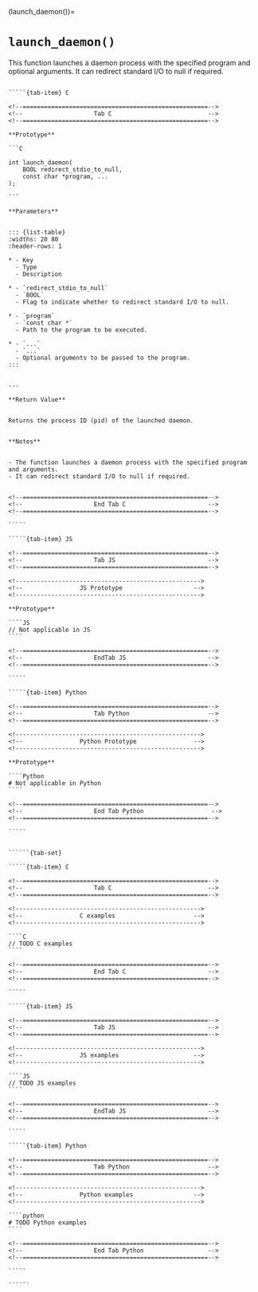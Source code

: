 <!-- ============================================================== -->
(launch_daemon())=
# `launch_daemon()`
<!-- ============================================================== -->


This function launches a daemon process with the specified program and optional arguments. It can redirect standard I/O to null if required.


<!------------------------------------------------------------>
<!--                    Prototypes                          -->
<!------------------------------------------------------------>

``````{tab-set}

`````{tab-item} C

<!--====================================================-->
<!--                    Tab C                           -->
<!--====================================================-->

**Prototype**

```C

int launch_daemon(
    BOOL redirect_stdio_to_null,
    const char *program, ...
);

```

**Parameters**


::: {list-table}
:widths: 20 80
:header-rows: 1

* - Key
  - Type
  - Description

* - `redirect_stdio_to_null`
  - `BOOL`
  - Flag to indicate whether to redirect standard I/O to null.

* - `program`
  - `const char *`
  - Path to the program to be executed.

* - `...`
  - `...`
  - Optional arguments to be passed to the program.
:::


---

**Return Value**


Returns the process ID (pid) of the launched daemon.


**Notes**


- The function launches a daemon process with the specified program and arguments.
- It can redirect standard I/O to null if required.


<!--====================================================-->
<!--                    End Tab C                       -->
<!--====================================================-->

`````

`````{tab-item} JS

<!--====================================================-->
<!--                    Tab JS                          -->
<!--====================================================-->

<!---------------------------------------------------->
<!--                JS Prototype                    -->
<!---------------------------------------------------->

**Prototype**

````JS
// Not applicable in JS
````

<!--====================================================-->
<!--                    EndTab JS                       -->
<!--====================================================-->

`````

`````{tab-item} Python

<!--====================================================-->
<!--                    Tab Python                      -->
<!--====================================================-->

<!---------------------------------------------------->
<!--                Python Prototype                -->
<!---------------------------------------------------->

**Prototype**

````Python
# Not applicable in Python
````

<!--====================================================-->
<!--                    End Tab Python                   -->
<!--====================================================-->

`````

``````

<!------------------------------------------------------------>
<!--                    Examples                            -->
<!------------------------------------------------------------>

```````{dropdown} Examples

``````{tab-set}

`````{tab-item} C

<!--====================================================-->
<!--                    Tab C                           -->
<!--====================================================-->

<!---------------------------------------------------->
<!--                C examples                      -->
<!---------------------------------------------------->

````C
// TODO C examples
````

<!--====================================================-->
<!--                    End Tab C                       -->
<!--====================================================-->

`````

`````{tab-item} JS

<!--====================================================-->
<!--                    Tab JS                          -->
<!--====================================================-->

<!---------------------------------------------------->
<!--                JS examples                     -->
<!---------------------------------------------------->

````JS
// TODO JS examples
````

<!--====================================================-->
<!--                    EndTab JS                       -->
<!--====================================================-->

`````

`````{tab-item} Python

<!--====================================================-->
<!--                    Tab Python                      -->
<!--====================================================-->

<!---------------------------------------------------->
<!--                Python examples                 -->
<!---------------------------------------------------->

````python
# TODO Python examples
````

<!--====================================================-->
<!--                    End Tab Python                  -->
<!--====================================================-->

`````

``````

```````


